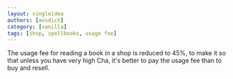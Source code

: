 ```yaml
---
layout: singleidea
authors: [aosdict]
category: [vanilla]
tags: [shop, spellbooks, usage fee]
---
```

The usage fee for reading a book in a shop is reduced to 45%, to make it so that unless you have very high Cha, it's better to pay the usage fee than to buy and resell.
